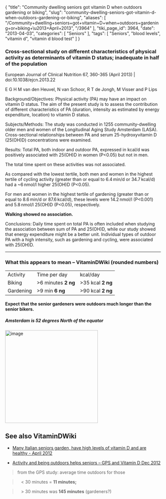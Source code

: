 {
    "title": "Community dwelling seniors got vitamin D when outdoors gardening or biking",
    "slug": "community-dwelling-seniors-got-vitamin-d-when-outdoors-gardening-or-biking",
    "aliases": [
        "/Community+dwelling+seniors+got+vitamin+D+when+outdoors+gardening+or+biking+\u2013+April+2013",
        "/3964"
    ],
    "tiki_page_id": 3964,
    "date": "2013-04-03",
    "categories": [
        "Seniors"
    ],
    "tags": [
        "Seniors",
        "blood levels",
        "vitamin d",
        "vitamin d blood test"
    ]
}


### Cross-sectional study on different characteristics of physical activity as determinants of vitamin D status; inadequate in half of the population

European Journal of Clinical Nutrition 67, 360-365 (April 2013) | doi:10.1038/ejcn.2013.22

E G H M van den Heuvel, N van Schoor, R T de Jongh, M Visser and P Lips

Background/Objectives: Physical activity (PA) may have an impact on vitamin D status. The aim of the present study is to assess the contribution of different characteristics of PA (duration, intensity as estimated by energy expenditure, location) to vitamin D status.

Subjects/Methods: The study was conducted in 1255 community-dwelling older men and women of the Longitudinal Aging Study Amsterdam (LASA). Cross-sectional relationships between PA and serum 25-hydroxyvitamin D (25(OH)D) concentrations were examined.

Results: Total PA, both indoor and outdoor PA, expressed in kcal/d was positively associated with 25(OH)D in women (P<0.05) but not in men. 

The total time spent on these activities was not associated. 

As compared with the lowest tertile, both men and women in the highest tertile of cycling activity (greater than or equal to 6.4 min/d or 34.7 kcal/d) had a ~6 nmol/l higher 25(OH)D (P<0.05). 

For men and women in the highest tertile of gardening (greater than or equal to 8.6 min/d or 87.6 kcal/d), these levels were 14.2 nmol/l (P<0.001) and 5.8 nmol/l 25(OH)D (P<0.05), respectively. 

 **Walking showed no association.** 

Conclusions: Daily time spent on total PA is often included when studying the association between sum of PA and 25(OH)D, while our study showed that energy expenditure might be a better unit. Individual types of outdoor PA with a high intensity, such as gardening and cycling, were associated with 25(OH)D.

---

### What this appears to mean  – VitaminDWiki (rounded numbers)

| | | |
| --- | --- | --- |
| Activity | Time per day | kcal/day |
| Biking | >6 minutes  **2 ng**  | >35 kcal  **2 ng**  |
| Gardening | >9 min  **6 ng**  | >90 kcal  **2 ng**   |

#### Expect that the senior gardeners were outdoors much longer than the senior bikers.

##### Amsterdam is 52 degrees North of the equator

<img src="https://d378j1rmrlek7x.cloudfront.net/attachments/jpeg/amsterdam.jpg" alt="image" width="300">

## See also VitaminDWiki

* [Many Italian seniors garden, have high levels of vitamin D and are healthy - April 2012](/tags/many-italian-seniors-garden-have-high-levels-of-vitamin-d-and-are-healthy-april-2012.html)

* [Activity and being outdoors helps seniors – GPS and Vitamin D Dec 2012](/posts/activity-and-being-outdoors-helps-seniors-gps-and-vitamin-d) 

> from the GPS study: average time outdoors for those 

> &nbsp; &nbsp;< 30 minutes =  **11 minutes;** 

> &nbsp; &nbsp;> 30 minutes was  **145 minutes**   (gardeners?)